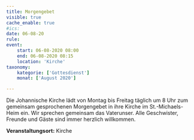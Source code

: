 ```yaml
---
title: Morgengebet
visible: true
cache_enable: true
#ics: 
date: 06-08-20
rule: 
event:
	start: 06-08-2020 08:00
	end: 06-08-2020 08:15
	location: 'Kirche'
taxonomy:
	kategorie: ['Gottesdienst']
	monat: ['August 2020']

---
```

Die Johannische Kirche lädt von Montag bis Freitag täglich um 8 Uhr zum gemeinsam gesprochenen Morgengebet in ihre Kirche im St.-Michaels-Heim ein. Wir sprechen gemeinsam das Vaterunser. Alle Geschwister, Freunde und Gäste sind immer herzlich willkommen.



**Veranstaltungsort:** Kirche

